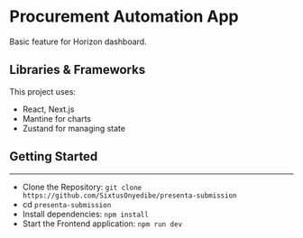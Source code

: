 # Procurement Automation App

Basic feature for Horizon dashboard.

## Libraries & Frameworks

This project uses:

- React, Next.js
- Mantine for charts
- Zustand for managing state

## Getting Started

---

- Clone the Repository: `git clone https://github.com/SixtusOnyedibe/presenta-submission`
- cd `presenta-submission`
- Install dependencies: `npm install`
- Start the Frontend application: `npm run dev`
